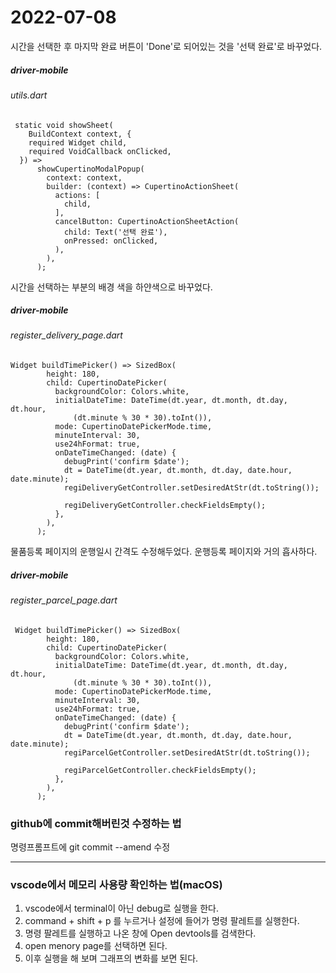 2022-07-08
==========

시간을 선택한 후 마지막 완료 버튼이 'Done'로 되어있는 것을 '선택 완료'로 바꾸었다. 
##### driver-mobile
###### utils.dart
```
 static void showSheet(
    BuildContext context, {
    required Widget child,
    required VoidCallback onClicked,
  }) =>
      showCupertinoModalPopup(
        context: context,
        builder: (context) => CupertinoActionSheet(
          actions: [
            child,
          ],
          cancelButton: CupertinoActionSheetAction(
            child: Text('선택 완료'),
            onPressed: onClicked,
          ),
        ),
      );
```


시간을 선택하는 부분의 배경 색을 하얀색으로 바꾸었다.
##### driver-mobile
###### register_delivery_page.dart
```
Widget buildTimePicker() => SizedBox(
        height: 180,
        child: CupertinoDatePicker(
          backgroundColor: Colors.white,
          initialDateTime: DateTime(dt.year, dt.month, dt.day, dt.hour,
              (dt.minute % 30 * 30).toInt()),
          mode: CupertinoDatePickerMode.time,
          minuteInterval: 30,
          use24hFormat: true,
          onDateTimeChanged: (date) {
            debugPrint('confirm $date');
            dt = DateTime(dt.year, dt.month, dt.day, date.hour, date.minute);
            regiDeliveryGetController.setDesiredAtStr(dt.toString());

            regiDeliveryGetController.checkFieldsEmpty();
          },
        ),
      );
```

물품등록 페이지의 운행일시 간격도 수정해두었다.
운행등록 페이지와 거의 흡사하다. 
##### driver-mobile
###### register_parcel_page.dart
```
 Widget buildTimePicker() => SizedBox(
        height: 180,
        child: CupertinoDatePicker(
          backgroundColor: Colors.white,
          initialDateTime: DateTime(dt.year, dt.month, dt.day, dt.hour,
              (dt.minute % 30 * 30).toInt()),
          mode: CupertinoDatePickerMode.time,
          minuteInterval: 30,
          use24hFormat: true,
          onDateTimeChanged: (date) {
            debugPrint('confirm $date');
            dt = DateTime(dt.year, dt.month, dt.day, date.hour, date.minute);
            regiParcelGetController.setDesiredAtStr(dt.toString());

            regiParcelGetController.checkFieldsEmpty();
          },
        ),
      );
```

### github에 commit해버린것 수정하는 법
명령프롬프트에 git commit --amend 수정

---------   

### vscode에서 메모리 사용량 확인하는 법(macOS)   
1. vscode에서 terminal이 아닌 debug로 실행을 한다.
2. command + shift + p 를 누르거나 설정에 들어가 명령 팔레트를 실행한다.
3. 명령 팔레트를 실행하고 나온 창에 Open devtools를 검색한다.
4. open menory page를 선택하면 된다.
5. 이후 실행을 해 보며 그래프의 변화를 보면 된다.